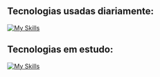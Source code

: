 ## Tecnologias usadas diariamente:
[![My Skills](https://skillicons.dev/icons?i=aws,docker,postgres,prisma,nginx,nest,ts,express,postman,git,react,next,tailwind,linux)](https://skillicons.dev)     

## Tecnologias em estudo:
[![My Skills](https://skillicons.dev/icons?i=c,aws,docker,postgres,prisma,nginx,nodejs,nest,express,react,next,tailwind,js,ts,mongodb,bash,linux,html,css,git,vscode,vim)](https://skillicons.dev)      
